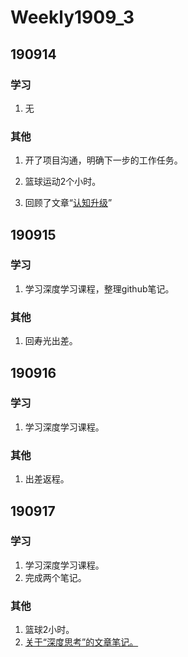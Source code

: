 # Weekly1909_3

## 190914

### 学习

1. 无

### 其他

1. 开了项目沟通，明确下一步的工作任务。

2. 篮球运动2个小时。

3. 回顾了文章“[认知升级](https://github.com/YiguoWang/Domybest/blob/master/700%20-%20Reading%20List/191014%20-%20%E5%88%86%E4%BA%AB%20%20%E8%AE%A4%E7%9F%A5%E5%8D%87%E7%BA%A7.md)”

   

## 190915

### 学习

1. 学习深度学习课程，整理github笔记。

### 其他

1. 回寿光出差。



## 190916

### 学习

1. 学习深度学习课程。

### 其他

1. 出差返程。

## 190917

### 学习

1. 学习深度学习课程。
2. 完成两个笔记。

### 其他

1. 篮球2小时。
2. [关于“深度思考”的文章笔记。](https://github.com/YiguoWang/Domybest/blob/master/700%20-%20Reading%20List/191017%20-%20%E5%88%86%E4%BA%AB%20%E6%B7%B1%E5%BA%A6%E6%80%9D%E8%80%83.md)



